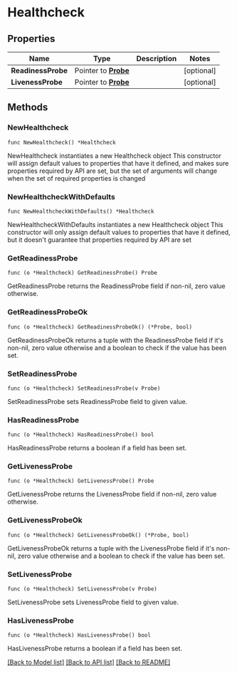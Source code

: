# Healthcheck

## Properties

Name | Type | Description | Notes
------------ | ------------- | ------------- | -------------
**ReadinessProbe** | Pointer to [**Probe**](Probe.md) |  | [optional] 
**LivenessProbe** | Pointer to [**Probe**](Probe.md) |  | [optional] 

## Methods

### NewHealthcheck

`func NewHealthcheck() *Healthcheck`

NewHealthcheck instantiates a new Healthcheck object
This constructor will assign default values to properties that have it defined,
and makes sure properties required by API are set, but the set of arguments
will change when the set of required properties is changed

### NewHealthcheckWithDefaults

`func NewHealthcheckWithDefaults() *Healthcheck`

NewHealthcheckWithDefaults instantiates a new Healthcheck object
This constructor will only assign default values to properties that have it defined,
but it doesn't guarantee that properties required by API are set

### GetReadinessProbe

`func (o *Healthcheck) GetReadinessProbe() Probe`

GetReadinessProbe returns the ReadinessProbe field if non-nil, zero value otherwise.

### GetReadinessProbeOk

`func (o *Healthcheck) GetReadinessProbeOk() (*Probe, bool)`

GetReadinessProbeOk returns a tuple with the ReadinessProbe field if it's non-nil, zero value otherwise
and a boolean to check if the value has been set.

### SetReadinessProbe

`func (o *Healthcheck) SetReadinessProbe(v Probe)`

SetReadinessProbe sets ReadinessProbe field to given value.

### HasReadinessProbe

`func (o *Healthcheck) HasReadinessProbe() bool`

HasReadinessProbe returns a boolean if a field has been set.

### GetLivenessProbe

`func (o *Healthcheck) GetLivenessProbe() Probe`

GetLivenessProbe returns the LivenessProbe field if non-nil, zero value otherwise.

### GetLivenessProbeOk

`func (o *Healthcheck) GetLivenessProbeOk() (*Probe, bool)`

GetLivenessProbeOk returns a tuple with the LivenessProbe field if it's non-nil, zero value otherwise
and a boolean to check if the value has been set.

### SetLivenessProbe

`func (o *Healthcheck) SetLivenessProbe(v Probe)`

SetLivenessProbe sets LivenessProbe field to given value.

### HasLivenessProbe

`func (o *Healthcheck) HasLivenessProbe() bool`

HasLivenessProbe returns a boolean if a field has been set.


[[Back to Model list]](../README.md#documentation-for-models) [[Back to API list]](../README.md#documentation-for-api-endpoints) [[Back to README]](../README.md)


